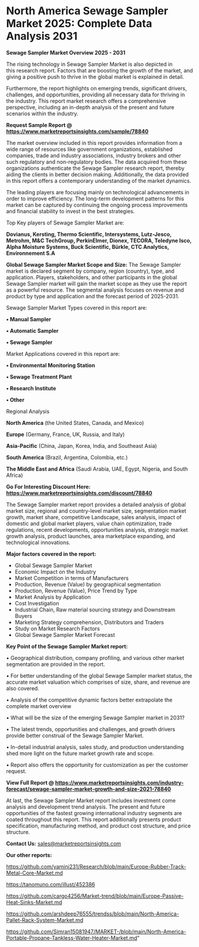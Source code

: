 # North America Sewage Sampler Market 2025: Complete Data Analysis 2031

<Strong> Sewage Sampler Market Overview 2025 - 2031</strong>

The rising technology in Sewage Sampler Market is also depicted in this research report. Factors that are boosting the growth of the market, and giving a positive push to thrive in the global market is explained in detail.

Furthermore, the report highlights on emerging trends, significant drivers, challenges, and opportunities, providing all necessary data for thriving in the industry. This report market research offers a comprehensive perspective, including an in-depth analysis of the present and future scenarios within the industry.

<strong>Request Sample Report @ <a href=https://www.marketreportsinsights.com/sample/78840>https://www.marketreportsinsights.com/sample/78840</a></strong>

The market overview included in this report provides information from a wide range of resources like government organizations, established companies, trade and industry associations, industry brokers and other such regulatory and non-regulatory bodies. The data acquired from these organizations authenticate the Sewage Sampler research report, thereby aiding the clients in better decision making. Additionally, the data provided in this report offers a contemporary understanding of the market dynamics.

The leading players are focusing mainly on technological advancements in order to improve efficiency. The long-term development patterns for this market can be captured by continuing the ongoing process improvements and financial stability to invest in the best strategies.

Top Key players of Sewage Sampler Market are:

<strong>Dovianus, Kersting, Thermo Scientific, Intersystems, Lutz-Jesco, Metrohm, M&C TechGroup, PerkinElmer, Dionex, TECORA, Teledyne Isco, Alpha Moisture Systems, Buck Scientific, Bürkle, CTC Analytics, Environnement S.A</strong>

<strong><b>Global Sewage Sampler Market Scope and Size:</b></strong>
The Sewage Sampler market is declared segment by company, region (country), type, and application. Players, stakeholders, and other participants in the global Sewage Sampler market will gain the market scope as they use the report as a powerful resource. The segmental analysis focuses on revenue and product by type and application and the forecast period of 2025-2031.

Sewage Sampler Market Types covered in this report are:

<strong>• Manual Sampler

• Automatic Sampler

• Sewage Sampler</strong>

Market Applications covered in this report are:

<strong>• Environmental Monitoring Station

• Sewage Treatment Plant

• Research Institute

• Other</strong> 

Regional Analysis

<strong>North America</strong> (the United States, Canada, and Mexico)

<strong>Europe</strong> (Germany, France, UK, Russia, and Italy)

<strong>Asia-Pacific</strong> (China, Japan, Korea, India, and Southeast Asia)

<strong>South America</strong> (Brazil, Argentina, Colombia, etc.)

<strong>The Middle East and Africa</strong> (Saudi Arabia, UAE, Egypt, Nigeria, and South Africa)

<strong>Go For Interesting Discount Here: <a href=https://www.marketreportsinsights.com/discount/78840>https://www.marketreportsinsights.com/discount/78840</a></strong>

The Sewage Sampler market report provides a detailed analysis of global market size, regional and country-level market size, segmentation market growth, market share, competitive Landscape, sales analysis, impact of domestic and global market players, value chain optimization, trade regulations, recent developments, opportunities analysis, strategic market growth analysis, product launches, area marketplace expanding, and technological innovations.

<strong><b>Major factors covered in the report:</b></strong>
<ul>
  <li>Global Sewage Sampler Market </li>
  <li>Economic Impact on the Industry</li>
  <li>Market Competition in terms of Manufacturers</li>
  <li>Production, Revenue (Value) by geographical segmentation</li>
  <li>Production, Revenue (Value), Price Trend by Type</li>
  <li>Market Analysis by Application</li>
  <li>Cost Investigation</li>
  <li>Industrial Chain, Raw material sourcing strategy and Downstream Buyers</li>
  <li>Marketing Strategy comprehension, Distributors and Traders</li>
  <li>Study on Market Research Factors</li>
  <li>Global Sewage Sampler Market Forecast</li>
</ul>

<strong><b>Key Point of the Sewage Sampler Market report:</b></strong>

• Geographical distribution, company profiling, and various other market segmentation are provided in the report.

• For better understanding of the global Sewage Sampler market status, the accurate market valuation which comprises of size, share, and revenue are also covered.

• Analysis of the competitive dynamic factors better extrapolate the complete market overview

• What will be the size of the emerging Sewage Sampler market in 2031?

• The latest trends, opportunities and challenges, and growth drivers provide better construal of the Sewage Sampler Market.

• In-detail industrial analysis, sales study, and production understanding shed more light on the future market growth rate and scope.

• Report also offers the opportunity for customization as per the customer request.

<strong><b>View Full Report @ <a href=https://www.marketreportsinsights.com/industry-forecast/sewage-sampler-market-growth-and-size-2021-78840>https://www.marketreportsinsights.com/industry-forecast/sewage-sampler-market-growth-and-size-2021-78840</a></b></strong>


At last, the Sewage Sampler Market report includes investment come analysis and development trend analysis. The present and future opportunities of the fastest growing international industry segments are coated throughout this report. This report additionally presents product specification, manufacturing method, and product cost structure, and price structure.

<strong>Contact Us:</strong>
sales@marketreportsinsights.com

<strong>Our other reports:</strong>

<a href=https://github.com/yamini231/Research/blob/main/Europe-Rubber-Track-Metal-Core-Market.md>https://github.com/yamini231/Research/blob/main/Europe-Rubber-Track-Metal-Core-Market.md</a>

<a href=https://tanomuno.com/illust/452386>https://tanomuno.com/illust/452386</a>

<a href=https://github.com/cargo4256/Market-trend/blob/main/Europe-Passive-Heat-Sinks-Market.md>https://github.com/cargo4256/Market-trend/blob/main/Europe-Passive-Heat-Sinks-Market.md</a>

<a href=https://github.com/arshdeep76555/trendss/blob/main/North-America-Pallet-Rack-System-Market.md>https://github.com/arshdeep76555/trendss/blob/main/North-America-Pallet-Rack-System-Market.md</a>

<a href=https://github.com/Simran15081947/MARKET-/blob/main/North-America-Portable-Propane-Tankless-Water-Heater-Market.md>https://github.com/Simran15081947/MARKET-/blob/main/North-America-Portable-Propane-Tankless-Water-Heater-Market.md</a>"
